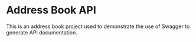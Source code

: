 # Address Book API
This is an address book project used to demonstrate the use of Swagger to generate API documentation.
